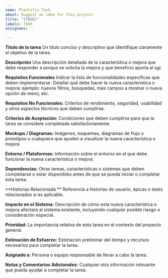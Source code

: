 ```yaml
---
name: Plantilla Task
about: Suggest an idea for this project
title: "[TASK]"
labels: TASK
assignees: ''

---
```


**Titulo de la tarea**
Un título conciso y descriptivo que identifique claramente el objetivo de la tarea.

**Descripción**
Una descripción detallada de la característica o mejora que debe responder a porque se solicita la mejora y que beneficio aporta al sgi.

**Requisitos Funcionales**
Indicar la lista de funcionalidades específicas que deben implementarse. Detallar qué debe hacer la nueva característica o mejora: ejemplo: nuevos filtros, búsquedas, más campos a mostrar o nueva opción de menú, etc.

**Requisitos No Funcionales:**
Criterios de rendimiento, seguridad, usabilidad y otros aspectos técnicos que deben cumplirse.

**Criterios de Aceptación:**
Condiciones que deben cumplirse para que la tarea se considere completada satisfactoriamente.

**Mockups / Diagramas:**
Imágenes, esquemas, diagramas de flujo o prototipos o cualquiera que ayuden a visualizar la nueva característica o mejora

**Entorno / Plataformas:**
Información sobre el entorno en el que debe funcionar la nueva característica o mejora.

**Dependencias:**
Otras tareas, características o sistemas que deben completarse o estar disponibles antes de que se pueda iniciar o completar esta tarea.

**Historias Relacionada **
Referencia a historias de usuario, épicas o tasks relacionados si es aplicable.

**Impacto en el Sistema:**
Descripción de cómo esta nueva característica o mejora afectará al sistema existente, incluyendo cualquier posible riesgo o consideración especial.

**Prioridad:**
La importancia relativa de esta tarea en el contexto del proyecto general.

**Estimación de Esfuerzo:**
Estimación preliminar del tiempo y recursos necesarios para completar la tarea.

**Asignado a:**
Persona o equipo responsable de llevar a cabo la tarea.

**Notas y Comentarios Adicionales:**
Cualquier otra información relevante que pueda ayudar a completar la tarea.
